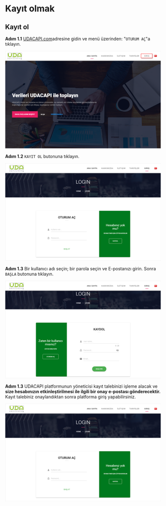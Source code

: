 # Kayıt olmak
 
## Kayıt ol

**Adım 1.1** [UDACAPI.com](https://udacapi.com)adresine gidin ve menü üzerinden: "`OTURUM AÇ`"a tıklayın.
 
![An image](./img/s01-Home-Login.png)
 
**Adım 1.2** `KAYIT OL` butonuna tıklayın.
 
![An image](./img/s01-Home-Signin.png)
 
**Adım 1.3** Bir kullanıcı adı seçin; bir parola seçin ve E-postanızı girin. Sonra `BAŞLA` butonuna tıklayın.
 
![An image](./img/s01-Home-Signup.png)
 
**Adım 1.3** UDACAPI platformunun yöneticisi kayıt talebinizi işleme alacak ve **size hesabınızın etkinleştirilmesi ile ilgili bir onay e-postası gönderecektir.** Kayıt talebiniz onaylandıktan sonra platforma giriş yapabilirsiniz.
 
![An image](./img/s01-Home-Signin.png)
 